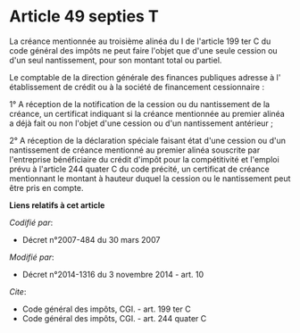# Article 49 septies T

La créance mentionnée au troisième alinéa du I de l'article 199 ter C du code général des impôts ne peut faire l'objet que
d'une seule cession ou d'un seul nantissement, pour son montant total ou partiel. 

Le comptable de la direction générale des finances publiques adresse à l'  établissement de crédit ou à la société de
financement cessionnaire : 

1° A réception de la notification de la cession ou du nantissement de la créance, un certificat indiquant si la créance
mentionnée au premier alinéa a déjà fait ou non l'objet d'une cession ou d'un nantissement antérieur ; 

2° A réception de la déclaration spéciale faisant état d'une cession ou d'un nantissement de créance mentionné au premier
alinéa souscrite par l'entreprise bénéficiaire du crédit d'impôt pour la compétitivité et l'emploi prévu à l'article 244
quater C du code précité, un certificat de créance mentionnant le montant à hauteur duquel la cession ou le nantissement peut
être pris en compte.

**Liens relatifs à cet article**

_Codifié par_:

  - Décret n°2007-484 du 30 mars 2007

_Modifié par_:

  - Décret n°2014-1316 du 3 novembre 2014 - art. 10

_Cite_:

  - Code général des impôts, CGI. - art. 199 ter C
  - Code général des impôts, CGI. - art. 244 quater C
